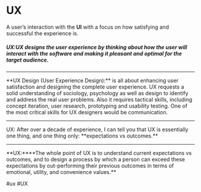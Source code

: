 # UX

A user’s interaction with the **UI** with a focus on how satisfying and successful the experience is.

##### UX:UX designs the user experience by thinking about how the user will interact with the software and making it pleasant and optimal for the target audience.
<hr>
**UX Design (User Experience Design):** is all about enhancing user satisfaction and designing the complete user experience. UX requests a solid understanding of sociology, psychology as well as design to identify and address the real user problems. Also it requires tactical skills, including concept iteration, user research, prototyping and usability testing. One of the most critical skills for UX designers would be communication.
<hr>
UX: After over a decade of experience, I can tell you that UX is essentially one thing, and one thing only: **expectations vs outcomes.**
<hr>
**UX:****The whole point of UX is to understand current expectations vs outcomes, and to design a process by which a person can exceed these expectations by out-performing their previous outcomes in terms of emotional, utility, and convenience values.**

#ux #UX 